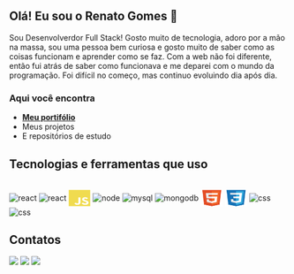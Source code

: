 ## Olá! Eu sou o Renato Gomes 👋
Sou Desenvolverdor Full Stack! Gosto muito de tecnologia, adoro por a mão na massa, sou uma pessoa bem curiosa e gosto muito de saber como as coisas funcionam e aprender como se faz. Com a web não foi diferente, então fui atrás de saber como funcionava e me deparei com o mundo da programação. Foi difícil no começo, mas continuo evoluindo dia após dia.

### Aqui você encontra
* **[Meu portifólio](https://portifolio-atual-v3.vercel.app/)**
* Meus projetos
* E repositórios de estudo

## Tecnologias e ferramentas que uso
<div style="display: inline_block"><br>
  <img align="center" alt="react" height="30" width="40" src="https://cdn.jsdelivr.net/gh/devicons/devicon@latest/icons/react/react-original.svg" />
  <img align="center" alt="react" height="30" width="30" src="https://avatars.githubusercontent.com/u/20658825?s=200&v=4" />
  <img align="center" alt="javascript" height="30" width="40" src="https://raw.githubusercontent.com/devicons/devicon/master/icons/javascript/javascript-plain.svg">
  <img align="center" alt="node" height="35" width="40" src="https://icongr.am/devicon/nodejs-original.svg?size=128&color=currentColor" />
  <img align="center" alt="mysql" height="30" width="40" src="https://cdn.jsdelivr.net/gh/devicons/devicon@latest/icons/mysql/mysql-original.svg" />
  <img align="center" alt="mongodb" height="30" width="40" src="https://cdn.jsdelivr.net/gh/devicons/devicon@latest/icons/mongodb/mongodb-original.svg" />
  <img align="center" alt="html" height="30" width="40" src="https://raw.githubusercontent.com/devicons/devicon/master/icons/html5/html5-original.svg">
  <img align="center" alt="css" height="30" width="40" src="https://raw.githubusercontent.com/devicons/devicon/master/icons/css3/css3-original.svg">
  <img align="center" alt="css" height="35" width="40" src="https://cdn.jsdelivr.net/gh/devicons/devicon@latest/icons/tailwindcss/tailwindcss-original.svg" />
  <img align="center" alt="css" height="30" width="40" src="https://cdn.jsdelivr.net/gh/devicons/devicon@latest/icons/git/git-original.svg" />
</div>

## Contatos
<div> 
  <a href = "mailto:renato.gfe.dev@gmail.com"><img src="https://img.shields.io/badge/Gmail-D14836?style=for-the-badge&logo=gmail&logoColor=white" target="_blank"></a>
  <a href = "mailto:renato_gfe@hotmail.com"><img src="https://img.shields.io/badge/Microsoft_Outlook-0078D4?style=for-the-badge&logo=microsoft-outlook&logoColor=white" target="_blank"></a>
  <a href="https://www.linkedin.com/in/renato-gomes-22b759236/" target="blank"><img src="https://img.shields.io/badge/-LinkedIn-%230077B5?style=for-the-badge&logo=linkedin&logoColor=white" target="_blank"></a> 
</div>
